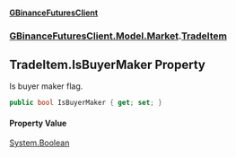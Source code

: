 #### [GBinanceFuturesClient](./index.md 'index')
### [GBinanceFuturesClient.Model.Market](./GBinanceFuturesClient-Model-Market.md 'GBinanceFuturesClient.Model.Market').[TradeItem](./GBinanceFuturesClient-Model-Market-TradeItem.md 'GBinanceFuturesClient.Model.Market.TradeItem')
## TradeItem.IsBuyerMaker Property
Is buyer maker flag.  
```csharp
public bool IsBuyerMaker { get; set; }
```
#### Property Value
[System.Boolean](https://docs.microsoft.com/en-us/dotnet/api/System.Boolean 'System.Boolean')  
